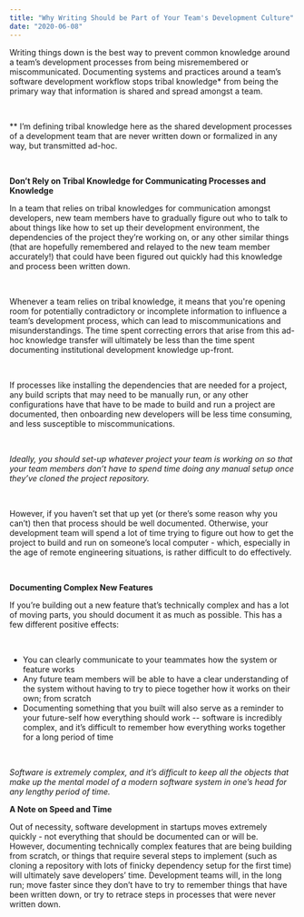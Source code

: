 ```yaml
---
title: "Why Writing Should be Part of Your Team's Development Culture"
date: "2020-06-08"
---
```


Writing things down is the best way to prevent common knowledge around a team’s development processes from being misremembered or miscommunicated. Documenting systems and practices around a team’s software development workflow stops tribal knowledge* from being the primary way that information is shared and spread amongst a team.   

&nbsp;

** I’m defining tribal knowledge here as the shared development processes of a development team that are never written down or formalized in any way, but transmitted ad-hoc.&nbsp;

&nbsp;

**Don’t Rely on Tribal Knowledge for Communicating Processes and Knowledge**  

In a team that relies on tribal knowledges for communication amongst developers, new team members have to gradually figure out who to talk to about things like how to set up their development environment, the dependencies of the project they’re working on, or any other similar things (that are hopefully remembered and relayed to the new team member accurately!) that could have been figured out quickly had this knowledge and process been written down. 

&nbsp;

Whenever a team relies on tribal knowledge, it means that you're opening room for potentially contradictory or incomplete information to influence a team’s development process, which can lead to miscommunications and misunderstandings. The time spent correcting errors that arise from this ad-hoc knowledge transfer will ultimately be less than the time spent documenting institutional development knowledge up-front. 	

&nbsp;

If processes like installing the dependencies that are needed for a project, any build scripts that may need to be manually run, or any other configurations have that have to be made to build and run a project are documented, then onboarding new developers will be less time consuming, and less susceptible to miscommunications. 

&nbsp;

*Ideally, you should set-up whatever project your team is working on so that your team members don’t have to spend time doing any manual setup once they’ve cloned the project repository.* 

&nbsp;

However, if you haven’t set that up yet (or there’s some reason why you can’t) then that process should be well documented. Otherwise, your development team will spend a lot of time trying to figure out how to get the project to build and run on someone’s local computer - which, especially in the age of remote engineering situations, is rather difficult to do effectively.   

&nbsp;

**Documenting Complex New Features**

If you’re building out a new feature that’s technically complex and has a lot of moving parts, you should document it as much as possible. This has a few different positive effects:

&nbsp;

* You can clearly communicate to your teammates how the system or feature works
* Any future team members will be able to have a clear understanding of the system without having to try to piece together how it works on their own; from scratch
* Documenting something that you built will also serve as a reminder to your future-self how everything should work -- software is incredibly complex, and it’s difficult to remember how everything works together for a long period of time

&nbsp;

*Software is extremely complex, and it’s difficult to keep all the objects that make up the mental model of a modern software system in one’s head for any lengthy period of time.* 



**A Note on Speed and Time**

Out of necessity, software development in startups moves extremely quickly - not everything that should be documented can or will be. However, documenting technically complex features that are being building from scratch, or things that require several steps to implement (such as cloning a repository with lots of finicky dependency setup for the first time) will ultimately save developers’ time. Development teams will, in the long run; move faster since they don’t have to try to remember things that have been written down, or try to retrace steps in processes that were never written down.



&nbsp;

